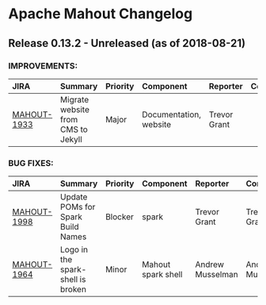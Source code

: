 
<!---
# Licensed to the Apache Software Foundation (ASF) under one
# or more contributor license agreements.  See the NOTICE file
# distributed with this work for additional information
# regarding copyright ownership.  The ASF licenses this file
# to you under the Apache License, Version 2.0 (the
# "License"); you may not use this file except in compliance
# with the License.  You may obtain a copy of the License at
#
#     http://www.apache.org/licenses/LICENSE-2.0
#
# Unless required by applicable law or agreed to in writing, software
# distributed under the License is distributed on an "AS IS" BASIS,
# WITHOUT WARRANTIES OR CONDITIONS OF ANY KIND, either express or implied.
# See the License for the specific language governing permissions and
# limitations under the License.
-->
# Apache Mahout Changelog

## Release 0.13.2 - Unreleased (as of 2018-08-21)



### IMPROVEMENTS:

| JIRA | Summary | Priority | Component | Reporter | Contributor |
|:---- |:---- | :--- |:---- |:---- |:---- |
| [MAHOUT-1933](https://issues.apache.org/jira/browse/MAHOUT-1933) | Migrate website from CMS to Jekyll |  Major | Documentation, website | Trevor Grant |  |


### BUG FIXES:

| JIRA | Summary | Priority | Component | Reporter | Contributor |
|:---- |:---- | :--- |:---- |:---- |:---- |
| [MAHOUT-1998](https://issues.apache.org/jira/browse/MAHOUT-1998) | Update POMs for Spark Build Names |  Blocker | spark | Trevor Grant | Trevor Grant |
| [MAHOUT-1964](https://issues.apache.org/jira/browse/MAHOUT-1964) | Logo in the spark-shell is broken |  Minor | Mahout spark shell | Andrew Musselman | Andrew Musselman |


